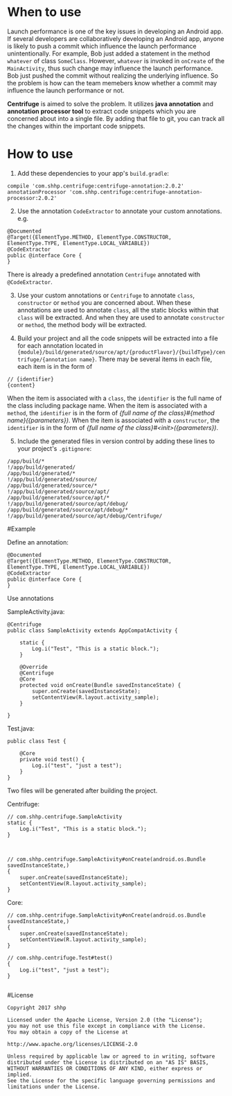 # When to use
Launch performance is one of the key issues in developing an Android app. If several developers are collaboratively developing an Android app, anyone is likely to push a commit which influence the launch performance unintentionally. For example, Bob just added a statement in the method `whatever` of class `SomeClass`. However, `whatever` is invoked in `onCreate` of the `MainActivity`, thus such change may influence the launch performance. Bob just pushed the commit without realizing the underlying influence. So the problem is how can the team memebers know whether a commit may influence the launch performance or not.

**Centrifuge** is aimed to solve the problem. It utilizes **java annotation** and **annotation processor tool** to extract code snippets which you are concerned about into a single file. By adding that file to git, you can track all the changes within the important code snippets.

# How to use
1. Add these dependencies to your app's `build.gradle`:

  ```
  compile 'com.shhp.centrifuge:centrifuge-annotation:2.0.2'
  annotationProcessor 'com.shhp.centrifuge:centrifuge-annotation-processor:2.0.2'
  ```
  
2. Use the annotation `CodeExtractor` to annotate your custom annotations. e.g.

  ```
  @Documented
  @Target({ElementType.METHOD, ElementType.CONSTRUCTOR, ElementType.TYPE, ElementType.LOCAL_VARIABLE})
  @CodeExtractor
  public @interface Core {
  }
  ```
  There is already a predefined annotation `Centrifuge` annotated with `@CodeExtractor`.

3. Use your custom annotations or `Centrifuge` to annotate `class`, `constructor` or `method` you are concerned about. When these annotations are used to annotate `class`, all the static blocks within that `class` will be extracted. And when they are used to annotate `constructor` or `method`, the method body will be extracted.

4. Build your project and all the code snippets will be extracted into a file for each annotation located in `{module}/build/generated/source/apt/{productFlavor}/{buildType}/centrifuge/{annotation name}`. There may be several items in each file, each item is in the form of

  ```
  // {identifier}
  {content}
  ```
  
  When the item is associated with a `class`, the `identifier` is the full name of the class including package name. When the item is associated with a `method`, the `identifier` is in the form of *{full name of the class}#{method name}({parameters})*. When the item is associated with a `constructor`, the `identifier` is in the form of *{full name of the class}#&lt;init&gt;({parameters})*. 
  
5. Include the generated files in version control by adding these lines to your project's `.gitignore`:

  ```
  /app/build/*
!/app/build/generated/
/app/build/generated/*
!/app/build/generated/source/
/app/build/generated/source/*
!/app/build/generated/source/apt/
/app/build/generated/source/apt/*
!/app/build/generated/source/apt/debug/
/app/build/generated/source/apt/debug/*
!/app/build/generated/source/apt/debug/Centrifuge/
  ```
  
#Example

Define an annotation:

```
@Documented
@Target({ElementType.METHOD, ElementType.CONSTRUCTOR, ElementType.TYPE, ElementType.LOCAL_VARIABLE})
@CodeExtractor
public @interface Core {
}
```

Use annotations

SampleActivity.java:

```
@Centrifuge
public class SampleActivity extends AppCompatActivity {

    static {
        Log.i("Test", "This is a static block.");
    }

    @Override
    @Centrifuge
    @Core
    protected void onCreate(Bundle savedInstanceState) {
        super.onCreate(savedInstanceState);
        setContentView(R.layout.activity_sample);
    }

}
```

Test.java:

```
public class Test {

    @Core
    private void test() {
        Log.i("test", "just a test");
    }
}
```

Two files will be generated after building the project.

Centrifuge:

```
// com.shhp.centrifuge.SampleActivity
static {
    Log.i("Test", "This is a static block.");
}



// com.shhp.centrifuge.SampleActivity#onCreate(android.os.Bundle savedInstanceState,)
{
    super.onCreate(savedInstanceState);
    setContentView(R.layout.activity_sample);
}

```

Core:

```
// com.shhp.centrifuge.SampleActivity#onCreate(android.os.Bundle savedInstanceState,)
{
    super.onCreate(savedInstanceState);
    setContentView(R.layout.activity_sample);
}

// com.shhp.centrifuge.Test#test()
{
    Log.i("test", "just a test");
}


```


#License

```
Copyright 2017 shhp

Licensed under the Apache License, Version 2.0 (the "License");
you may not use this file except in compliance with the License.
You may obtain a copy of the License at

http://www.apache.org/licenses/LICENSE-2.0

Unless required by applicable law or agreed to in writing, software
distributed under the License is distributed on an "AS IS" BASIS,
WITHOUT WARRANTIES OR CONDITIONS OF ANY KIND, either express or implied.
See the License for the specific language governing permissions and
limitations under the License.
```
